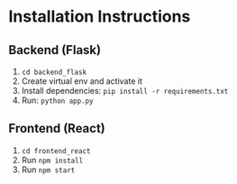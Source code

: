 # Installation Instructions

## Backend (Flask)
1. `cd backend_flask`
2. Create virtual env and activate it
3. Install dependencies: `pip install -r requirements.txt`
4. Run: `python app.py`

## Frontend (React)
1. `cd frontend_react`
2. Run `npm install`
3. Run `npm start`
